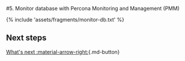 #5. Monitor database with Percona Monitoring and Management (PMM)

{% include 'assets/fragments/monitor-db.txt' %}

## Next steps

[What's next :material-arrow-right:](what-next.md){.md-button}

